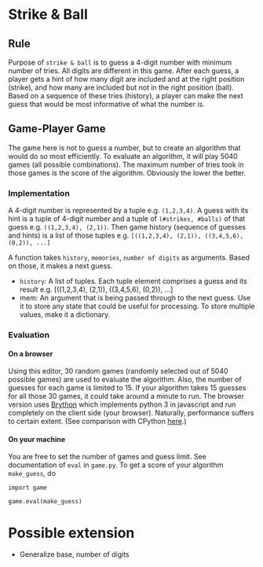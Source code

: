 # Strike & Ball

## Rule

Purpose of `strike & ball` is to guess a 4-digit number with 
minimum number of tries. All digits are different in this game.
After each guess, a player gets a hint of how many digit 
are included and at the right position (strike), 
and how many are included but not in the right position (ball).
Based on a sequence of these tries (history), a player can make 
the next guess that would be most informative of what the number is.


## Game-Player Game

The game here is not to guess a number, but to create an algorithm
that would do so most efficiently. To evaluate an algorithm,
it will play 5040 games (all possible combinations). The maximum 
number of tries took in those games is the score of the algorithm.
Obviously the lower the better.


### Implementation

A 4-digit number is represented by a tuple e.g. `(1,2,3,4)`.
A guess with its hint is a tuple of 4-digit number and
a tuple of `(#strikes, #balls)` of that guess e.g.
`((1,2,3,4), (2,1))`. Then game history (sequence of guesses
and hints) is a list of those tuples e.g.
`[((1,2,3,4), (2,1)), ((3,4,5,6), (0,2)), ...]`

A function takes `history`, `memories`, `number of digits` 
as arguments. Based on those, it makes a next guess.
- `history`: A list of tuples. Each tuple element comprises a guess 
and its result e.g. [((1,2,3,4), (2,1)), ((3,4,5,6), (0,2)), ...]
- mem: An argument that is being passed through to the next guess.
Use it to store any state that could be useful for processing.
To store multiple values, make it a dictionary.


### Evaluation

#### On a browser
Using this editor, 30 random games (randomly selected 
out of 5040 possible games) are used to evaluate the algorithm. 
Also, the number of guesses for each game is limited to 15.
If your algorithm takes 15 guesses for all those 30 games,
it could take around a minute to run.
The browser version uses [Brython](https://brython.info/) which
implements python 3 in javascript and run completely on the
client side (your browser). Naturally, performance suffers to
certain extent. (See comparison with CPython 
[here](https://brython.info/speed_results.html).)


#### On your machine
You are free to set the number of games and guess limit.
See documentation of `eval` in `game.py`.
To get a score of your algorithm `make_guess`, do

```
import game

game.eval(make_guess)
```



# Possible extension
- Generalize base, number of digits
